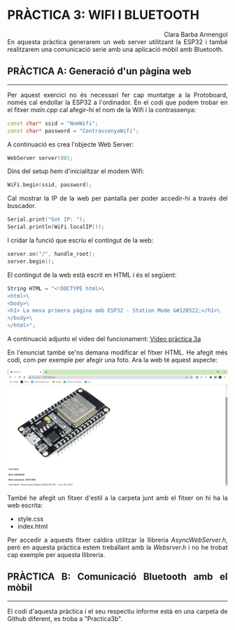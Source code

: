 # PRÀCTICA 3: WIFI I BLUETOOTH
<div align=right>
Clara Barba Armengol
<div>

<div align="justify">
En aquesta pràctica generarem un web server utilitzant la ESP32 i també realitzarem una comunicació serie amb una aplicació mòbil amb Bluetooth. 
<div>

## PRÀCTICA A: Generació d'un pàgina web
***
Per aquest exercici no és necessari fer cap muntatge a la Protoboard, només cal endollar la ESP32 a l'ordinador. 
En el codi que podem trobar en el fitxer *main.cpp* cal afegir-hi el nom de la Wifi i la contrassenya:
```cpp
const char* ssid = "NomWifi"; 
const char* password = "ContrassenyaWifi";
```
A continuació es crea l'objecte Web Server: 
```cpp
WebServer server(80);
```
Dins del setup hem d'inicialitzar el modem Wifi: 
```cpp
WiFi.begin(ssid, password);
```
Cal mostrar la IP de la web per pantalla per poder accedir-hi a través del buscador.
```cpp
Serial.print("Got IP: ");
Serial.println(WiFi.localIP());
```
I cridar la funció que escriu el contingut de la web:
```cpp
server.on("/", handle_root);
server.begin();
```
El contingut de la web està escrit en HTML i és el següent: 
```cpp
String HTML = "<!DOCTYPE html>\
<html>\
<body>\
<h1> La meva primera pàgina amb ESP32 - Station Mode &#128522;</h1>\
</body>\
</html>";
```
A continuació adjunto el vídeo del funcionament:
[Vídeo pràctica 3a](https://drive.google.com/file/d/1WF3GL8IefkeYHBxLWNnrWnyciLWYhuEg/view?usp=sharing)

En l'enunciat també se'ns demana modificar el fitxer HTML. He afegit més codi, com per exemple per afegir una foto. Ara la web té aquest aspecte:

![WEB](/web.png)

També he afegit un fitxer d'estil a la carpeta junt amb el fitxer on hi ha la web escrita:
- style.css
- index.html

Per accedir a aquests fitxer caldira utilitzar la llibreria *AsyncWebServer.h*, però en aquesta pràctica estem treballant amb la *Websrver.h* i no he trobat cap exemple per aquesta llibreria. 

## PRÀCTICA B: Comunicació Bluetooth amb el mòbil
***
El codi d'aquesta pràctica i el seu respectiu informe està en una carpeta de Github diferent, es troba a "Practica3b".

